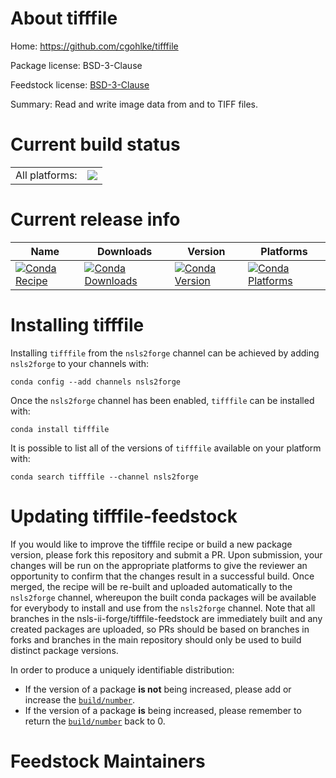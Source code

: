 About tifffile
==============

Home: https://github.com/cgohlke/tifffile

Package license: BSD-3-Clause

Feedstock license: [BSD-3-Clause](https://github.com/nsls-ii-forge/tifffile-feedstock/blob/master/LICENSE.txt)

Summary: Read and write image data from and to TIFF files.

Current build status
====================


<table><tr><td>All platforms:</td>
    <td>
      <a href="https://dev.azure.com/nsls2forge/nsls2forge/_build/latest?definitionId=24&branchName=master">
        <img src="https://dev.azure.com/nsls2forge/nsls2forge/_apis/build/status/tifffile-feedstock?branchName=master">
      </a>
    </td>
  </tr>
</table>

Current release info
====================

| Name | Downloads | Version | Platforms |
| --- | --- | --- | --- |
| [![Conda Recipe](https://img.shields.io/badge/recipe-tifffile-green.svg)](https://anaconda.org/nsls2forge/tifffile) | [![Conda Downloads](https://img.shields.io/conda/dn/nsls2forge/tifffile.svg)](https://anaconda.org/nsls2forge/tifffile) | [![Conda Version](https://img.shields.io/conda/vn/nsls2forge/tifffile.svg)](https://anaconda.org/nsls2forge/tifffile) | [![Conda Platforms](https://img.shields.io/conda/pn/nsls2forge/tifffile.svg)](https://anaconda.org/nsls2forge/tifffile) |

Installing tifffile
===================

Installing `tifffile` from the `nsls2forge` channel can be achieved by adding `nsls2forge` to your channels with:

```
conda config --add channels nsls2forge
```

Once the `nsls2forge` channel has been enabled, `tifffile` can be installed with:

```
conda install tifffile
```

It is possible to list all of the versions of `tifffile` available on your platform with:

```
conda search tifffile --channel nsls2forge
```




Updating tifffile-feedstock
===========================

If you would like to improve the tifffile recipe or build a new
package version, please fork this repository and submit a PR. Upon submission,
your changes will be run on the appropriate platforms to give the reviewer an
opportunity to confirm that the changes result in a successful build. Once
merged, the recipe will be re-built and uploaded automatically to the
`nsls2forge` channel, whereupon the built conda packages will be available for
everybody to install and use from the `nsls2forge` channel.
Note that all branches in the nsls-ii-forge/tifffile-feedstock are
immediately built and any created packages are uploaded, so PRs should be based
on branches in forks and branches in the main repository should only be used to
build distinct package versions.

In order to produce a uniquely identifiable distribution:
 * If the version of a package **is not** being increased, please add or increase
   the [``build/number``](https://conda.io/docs/user-guide/tasks/build-packages/define-metadata.html#build-number-and-string).
 * If the version of a package **is** being increased, please remember to return
   the [``build/number``](https://conda.io/docs/user-guide/tasks/build-packages/define-metadata.html#build-number-and-string)
   back to 0.

Feedstock Maintainers
=====================


